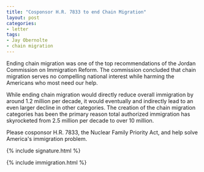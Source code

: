 ```yaml
---
title: "Cosponsor H.R. 7833 to end Chain Migration"
layout: post
categories:
- letter
tags:
- Jay Obernolte
- chain migration
---
```


Ending chain migration was one of the top recommendations of the Jordan Commission on Immigration Reform. The commission concluded that chain migration serves no compelling national interest while harming the Americans who most need our help.

While ending chain migration would directly reduce overall immigration by around 1.2 million per decade, it would eventually and indirectly lead to an even larger decline in other categories. The creation of the chain migration categories has been the primary reason total authorized immigration has skyrocketed from 2.5 million per decade to over 10 million.

Please cosponsor H.R. 7833, the Nuclear Family Priority Act, and help solve America's immigration problem.

{% include signature.html %}

{% include immigration.html %}
